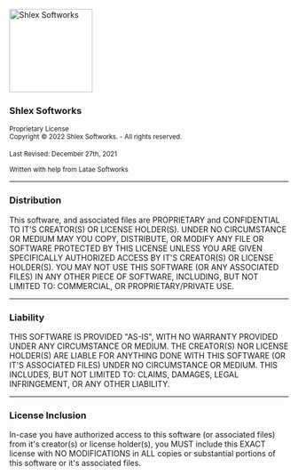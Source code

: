 <img width="150" height="150" src="https://i.imgur.com/leqd2ug.png" alt="Shlex Softworks"> <br />
<h3>Shlex Softworks</h3>
<sup>Proprietary License</sup> <br />
<sup>Copyright © 2022 Shlex Softworks. - All rights reserved.</sup> <br /> <br />
<sup>Last Revised: December 27th, 2021</sup>

<sup>Written with help from Latae Softworks</sup>

___

### Distribution
This software, and associated files are PROPRIETARY and CONFIDENTIAL TO IT'S CREATOR(S) OR LICENSE HOLDER(S). UNDER NO CIRCUMSTANCE OR MEDIUM MAY YOU COPY, DISTRIBUTE, OR MODIFY ANY FILE OR SOFTWARE PROTECTED BY THIS LICENSE UNLESS YOU ARE GIVEN SPECIFICALLY AUTHORIZED ACCESS BY IT'S CREATOR(S) OR LICENSE HOLDER(S). YOU MAY NOT USE THIS SOFTWARE (OR ANY ASSOCIATED FILES) IN ANY OTHER PIECE OF SOFTWARE, INCLUDING, BUT NOT LIMITED TO: COMMERCIAL, OR PROPRIETARY/PRIVATE USE.

___

### Liability
THIS SOFTWARE IS PROVIDED "AS-IS", WITH NO WARRANTY PROVIDED UNDER ANY CIRCUMSTANCE OR MEDIUM. THE CREATOR(S) NOR LICENSE HOLDER(S) ARE LIABLE FOR ANYTHING DONE WITH THIS SOFTWARE (OR IT'S ASSOCIATED FILES) UNDER NO CIRCUMSTANCE OR MEDIUM. THIS INCLUDES, BUT NOT LIMITED TO: CLAIMS, DAMAGES, LEGAL INFRINGEMENT, OR ANY OTHER LIABILITY.

___

### License Inclusion
In-case you have authorized access to this software (or associated files) from it's creator(s) or license holder(s), you MUST include this EXACT license with NO MODIFICATIONS in ALL copies or substantial portions of this software or it's associated files.
